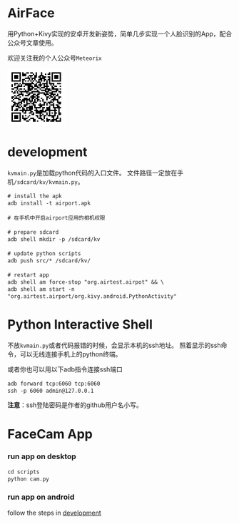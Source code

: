 AirFace
========

用Python+Kivy实现的安卓开发新姿势，简单几步实现一个人脸识别的App，配合公众号文章使用。

欢迎关注我的个人公众号`Meteorix`

![qrcode](./qrcode.bmp)


# development

`kvmain.py`是加载python代码的入口文件。
文件路径一定放在手机`/sdcard/kv/kvmain.py`。

```shell
# install the apk
adb install -t airport.apk

# 在手机中开启airport应用的相机权限

# prepare sdcard
adb shell mkdir -p /sdcard/kv

# update python scripts
adb push src/* /sdcard/kv/

# restart app
adb shell am force-stop "org.airtest.airpot" && \
adb shell am start -n "org.airtest.airport/org.kivy.android.PythonActivity"
```

# Python Interactive Shell

不放`kvmain.py`或者代码报错的时候，会显示本机的ssh地址。
照着显示的ssh命令，可以无线连接手机上的python终端。

或者你也可以用以下adb指令连接ssh端口

```shell
adb forward tcp:6060 tcp:6060
ssh -p 6060 admin@127.0.0.1
```

**注意**：ssh登陆密码是作者的github用户名小写。

# FaceCam App

### run app on desktop
```shell
cd scripts
python cam.py
```

### run app on android
follow the steps in [development](#development)
